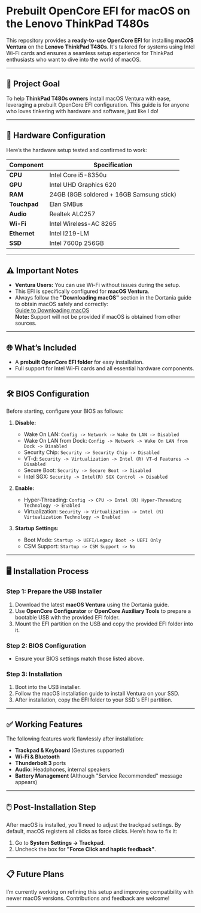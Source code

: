 # Prebuilt OpenCore EFI for macOS on the Lenovo ThinkPad T480s

This repository provides a **ready-to-use OpenCore EFI** for installing **macOS Ventura** on the **Lenovo ThinkPad T480s**. It's tailored for systems using Intel Wi-Fi cards and ensures a seamless setup experience for ThinkPad enthusiasts who want to dive into the world of macOS.

---

## 🎯 Project Goal

To help **ThinkPad T480s owners** install macOS Ventura with ease, leveraging a prebuilt OpenCore EFI configuration. This guide is for anyone who loves tinkering with hardware and software, just like I do!

---

## 🔧 Hardware Configuration

Here’s the hardware setup tested and confirmed to work:

| Component     | Specification                |
|---------------|------------------------------|
| **CPU**       | Intel Core i5-8350u          |
| **GPU**       | Intel UHD Graphics 620       |
| **RAM**       | 24GB (8GB soldered + 16GB Samsung stick) |
| **Touchpad**  | Elan SMBus                   |
| **Audio**     | Realtek ALC257               |
| **Wi-Fi**     | Intel Wireless-AC 8265      |
| **Ethernet**  | Intel I219-LM                |
| **SSD**       | Intel 7600p 256GB            |

---

## ⚠️ Important Notes

- **Ventura Users:** You can use Wi-Fi without issues during the setup.  
- This EFI is specifically configured for **macOS Ventura**.  
- Always follow the **"Downloading macOS"** section in the Dortania guide to obtain macOS safely and correctly:  
  [Guide to Downloading macOS](https://dortania.github.io/OpenCore-Install-Guide/installer-guide/windows-install.html#downloading-macos)  
  **Note:** Support will not be provided if macOS is obtained from other sources.

---

## 🌐 What’s Included

- A **prebuilt OpenCore EFI folder** for easy installation.  
- Full support for Intel Wi-Fi cards and all essential hardware components.

---

## 🛠 BIOS Configuration

Before starting, configure your BIOS as follows:

1. **Disable:**
   - Wake On LAN: `Config -> Network -> Wake On LAN -> Disabled`
   - Wake On LAN from Dock: `Config -> Network -> Wake On LAN from Dock -> Disabled`
   - Security Chip: `Security -> Security Chip -> Disabled`
   - VT-d: `Security -> Virtualization -> Intel (R) VT-d Features -> Disabled`
   - Secure Boot: `Security -> Secure Boot -> Disabled`
   - Intel SGX: `Security -> Intel(R) SGX Control -> Disabled`

2. **Enable:**
   - Hyper-Threading: `Config -> CPU -> Intel (R) Hyper-Threading Technology -> Enabled`
   - Virtualization: `Security -> Virtualization -> Intel (R) Virtualization Technology -> Enabled`

3. **Startup Settings:**
   - Boot Mode: `Startup -> UEFI/Legacy Boot -> UEFI Only`
   - CSM Support: `Startup -> CSM Support -> No`

---

## 🖥 Installation Process

### Step 1: Prepare the USB Installer
1. Download the latest **macOS Ventura** using the Dortania guide.
2. Use **OpenCore Configurator** or **OpenCore Auxiliary Tools** to prepare a bootable USB with the provided EFI folder.
3. Mount the EFI partition on the USB and copy the provided EFI folder into it.

### Step 2: BIOS Configuration
- Ensure your BIOS settings match those listed above.

### Step 3: Installation
1. Boot into the USB installer.
2. Follow the macOS installation guide to install Ventura on your SSD.
3. After installation, copy the EFI folder to your SSD's EFI partition.

---

## ✅ Working Features

The following features work flawlessly after installation:
- **Trackpad & Keyboard** (Gestures supported)
- **Wi-Fi & Bluetooth**
- **Thunderbolt 3** ports
- **Audio**: Headphones, internal speakers
- **Battery Management** (Although "Service Recommended" message appears)

---

## 🖱️ Post-Installation Step

After macOS is installed, you’ll need to adjust the trackpad settings. By default, macOS registers all clicks as force clicks. Here’s how to fix it:  
1. Go to **System Settings → Trackpad**.  
2. Uncheck the box for **"Force Click and haptic feedback"**.

---

## 📋 Future Plans

I’m currently working on refining this setup and improving compatibility with newer macOS versions. Contributions and feedback are welcome!

---

